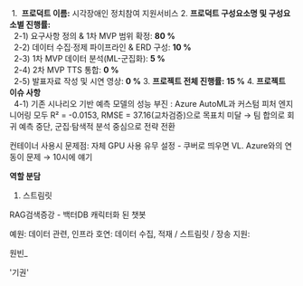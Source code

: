  1.  **프로덕트 이름:** 시각장애인 정치참여 지원서비스
2. **프로덕트 구성요소명 및 구성요소별 진행률:**  
      2-1) 요구사항 정의 & 1차 MVP 범위 확정: **80 %**  
      2-2) 데이터 수집·정제 파이프라인 & ERD 구성: **10 %**  
      2-3) 1차 MVP 데이터 분석(ML-군집화): **5 %**  
      2-4) 2차 MVP TTS 통합: **0 %**  
      2-5) 발표자료 작성 및 시연 영상: **0 %**
3. **프로젝트 전체 진행률:** **15 %**
4. **프로젝트 이슈 사항**  
      4-1) 기존 시나리오 기반 예측 모델의 성능 부진 : Azure AutoML과 커스텀 피처 엔지니어링 모두 R² = -0.0153, RMSE = 37.16(교차검증)으로 목표치 미달 → 팀 합의로 회귀 예측 중단, 군집·탐색적 분석 중심으로 전략 전환

컨테이너 사용시 문제점: 자체 GPU 사용 유무 설정 - 쿠버로 띄우면 VL. Azure와의 연동이 문제 → 10시에 얘기

**역할 분담**

1. 스트림릿


RAG검색증강 - 백터DB
캐릭터화 된 챗봇

예원: 데이터 관련, 인프라
호연: 데이터 수집, 적재 / 스트림릿 / 장송
지원: 

원빈_

'기권'